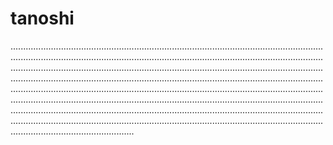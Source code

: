 # tanoshi

.................................................................................................................................................................................................................................................................................................................................................................................................................................................................................................................................................................................................................................................................................................................................................................................................................................................................................................................................................................................................................................................................................